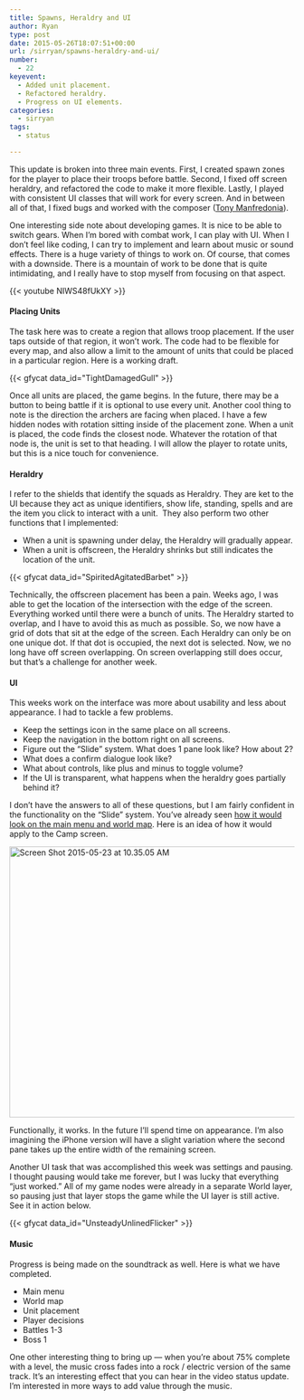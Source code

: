 ```yaml
---
title: Spawns, Heraldry and UI
author: Ryan
type: post
date: 2015-05-26T18:07:51+00:00
url: /sirryan/spawns-heraldry-and-ui/
number:
  - 22
keyevent:
  - Added unit placement.
  - Refactored heraldry.
  - Progress on UI elements.
categories:
  - sirryan
tags:
  - status

---
```

This update is broken into three main events. First, I created spawn zones for the player to place their troops before battle. Second, I fixed off screen heraldry, and refactored the code to make it more flexible. Lastly, I played with consistent UI classes that will work for every screen. And in between all of that, I fixed bugs and worked with the composer (<a href="http://www.manfredoniamusic.com" target="_blank">Tony Manfredonia</a>).
<!--more-->

One interesting side note about developing games. It is nice to be able to switch gears. When I&#8217;m bored with combat work, I can play with UI. When I don&#8217;t feel like coding, I can try to implement and learn about music or sound effects. There is a huge variety of things to work on. Of course, that comes with a downside. There is a mountain of work to be done that is quite intimidating, and I really have to stop myself from focusing on that aspect.

{{< youtube NIWS48fUkXY >}}

#### Placing Units

The task here was to create a region that allows troop placement. If the user taps outside of that region, it won&#8217;t work. The code had to be flexible for every map, and also allow a limit to the amount of units that could be placed in a particular region. Here is a working draft.

<div class="inlineimg">
  {{< gfycat data_id="TightDamagedGull" >}}
</div>

Once all units are placed, the game begins. In the future, there may be a button to being battle if it is optional to use every unit. Another cool thing to note is the direction the archers are facing when placed. I have a few hidden nodes with rotation sitting inside of the placement zone. When a unit is placed, the code finds the closest node. Whatever the rotation of that node is, the unit is set to that heading. I will allow the player to rotate units, but this is a nice touch for convenience.

#### Heraldry

I refer to the shields that identify the squads as Heraldry. They are ket to the UI because they act as unique identifiers, show life, standing, spells and are the item you click to interact with a unit.  They also perform two other functions that I implemented:

  * When a unit is spawning under delay, the Heraldry will gradually appear.
  * When a unit is offscreen, the Heraldry shrinks but still indicates the location of the unit.

<div class="inlineimg">
  {{< gfycat data_id="SpiritedAgitatedBarbet" >}}
</div>

Technically, the offscreen placement has been a pain. Weeks ago, I was able to get the location of the intersection with the edge of the screen. Everything worked until there were a bunch of units. The Heraldry started to overlap, and I have to avoid this as much as possible. So, we now have a grid of dots that sit at the edge of the screen. Each Heraldry can only be on one unique dot. If that dot is occupied, the next dot is selected. Now, we no long have off screen overlapping. On screen overlapping still does occur, but that&#8217;s a challenge for another week.

#### UI

This weeks work on the interface was more about usability and less about appearance. I had to tackle a few problems.

  * Keep the settings icon in the same place on all screens.
  * Keep the navigation in the bottom right on all screens.
  * Figure out the &#8220;Slide&#8221; system. What does 1 pane look like? How about 2?
  * What does a confirm dialogue look like?
  * What about controls, like plus and minus to toggle volume?
  * If the UI is transparent, what happens when the heraldry goes partially behind it?

I don&#8217;t have the answers to all of these questions, but I am fairly confident in the functionality on the &#8220;Slide&#8221; system. You&#8217;ve already seen <a href="http://battleofbrothers.com/sirryan/a-wobbly-foundation" target="_blank">how it would look on the main menu and world map</a>. Here is an idea of how it would apply to the Camp screen.

<div class="inlineimg">
  <img class="alignnone size-large wp-image-2145" src="/wp-content/uploads/2015/05/Screen-Shot-2015-05-23-at-10.35.05-AM.png" alt="Screen Shot 2015-05-23 at 10.35.05 AM" width="625" height="479" />
</div>

Functionally, it works. In the future I&#8217;ll spend time on appearance. I&#8217;m also imagining the iPhone version will have a slight variation where the second pane takes up the entire width of the remaining screen.

Another UI task that was accomplished this week was settings and pausing. I thought pausing would take me forever, but I was lucky that everything &#8220;just worked.&#8221; All of my game nodes were already in a separate World layer, so pausing just that layer stops the game while the UI layer is still active. See it in action below.

<div class="inlineimg">
  {{< gfycat data_id="UnsteadyUnlinedFlicker" >}}
</div>

#### Music

Progress is being made on the soundtrack as well. Here is what we have completed.

  * Main menu
  * World map
  * Unit placement
  * Player decisions
  * Battles 1-3
  * Boss 1

One other interesting thing to bring up &#8212; when you&#8217;re about 75% complete with a level, the music cross fades into a rock / electric version of the same track. It&#8217;s an interesting effect that you can hear in the video status update. I&#8217;m interested in more ways to add value through the music.